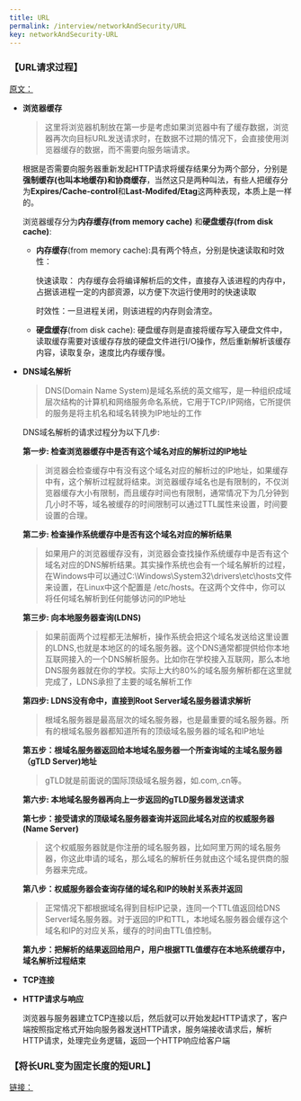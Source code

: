 ```yaml
---
title: URL
permalink: /interview/networkAndSecurity/URL
key: networkAndSecurity-URL
---
```




### 【URL请求过程】

[原文：](https://blog.csdn.net/pjmike233/article/details/82254053)

- **浏览器缓存**

  > 这里将浏览器机制放在第一步是考虑如果浏览器中有了缓存数据，浏览器再次向目标URL发送请求时，在数据不过期的情况下，会直接使用浏览器缓存的数据，而不需要向服务端请求。

  根据是否需要向服务器重新发起HTTP请求将缓存结果分为两个部分，分别是**强制缓存(也叫本地缓存)**和**协商缓存**，当然这只是两种叫法，有些人把缓存分为**Expires/Cache-control**和**Last-Modifed/Etag**这两种表现，本质上是一样的。

  浏览器缓存分为**内存缓存(from memory cache)** 和**硬盘缓存(from disk cache)**:

  - **内存缓存**(from memory cache):具有两个特点，分别是快速读取和时效性：

    快速读取： 内存缓存会将编译解析后的文件，直接存入该进程的内存中，占据该进程一定的内部资源，以方便下次运行使用时的快速读取

    时效性：一旦进程关闭，则该进程的内存则会清空。
  - **硬盘缓存**(from disk cache): 硬盘缓存则是直接将缓存写入硬盘文件中，读取缓存需要对该缓存存放的硬盘文件进行I/O操作，然后重新解析该缓存内容，读取复杂，速度比内存缓存慢。

- **DNS域名解析**

  > DNS(Domain Name System)是域名系统的英文缩写，是一种组织成域层次结构的计算机和网络服务命名系统，它用于TCP/IP网络，它所提供的服务是将主机名和域名转换为IP地址的工作

  DNS域名解析的请求过程分为以下几步:

  **第一步: 检查浏览器缓存中是否有这个域名对应的解析过的IP地址**

  > 浏览器会检查缓存中有没有这个域名对应的解析过的IP地址，如果缓存中有，这个解析过程就将结束。浏览器缓存域名也是有限制的，不仅浏览器缓存大小有限制，而且缓存时间也有限制，通常情况下为几分钟到几小时不等，域名被缓存的时间限制可以通过TTL属性来设置，时间要设置的合理。
  >

  **第二步: 检查操作系统缓存中是否有这个域名对应的解析结果**

  > 如果用户的浏览器缓存没有，浏览器会查找操作系统缓存中是否有这个域名对应的DNS解析结果。其实操作系统也会有一个域名解析的过程，在Windows中可以通过C:\Windows\System32\drivers\etc\hosts文件来设置，在Linux中这个配置是 /etc/hosts。在这两个文件中，你可以将任何域名解析到任何能够访问的IP地址
  >

  **第三步: 向本地服务器查询(LDNS)**

  > 如果前面两个过程都无法解析，操作系统会把这个域名发送给这里设置的LDNS,也就是本地区的的域名服务器。这个DNS通常都提供给你本地互联网接入的一个DNS解析服务。比如你在学校接入互联网，那么本地DNS服务器就在你的学校。实际上大约80%的域名服务解析都在这里就完成了，LDNS承担了主要的域名解析工作
  >

  **第四步: LDNS没有命中，直接到Root Server域名服务器请求解析**

  > 根域名服务器是最高层次的域名服务器，也是最重要的域名服务器。所有的根域名服务器都知道所有的顶级域名服务器的域名和IP地址
  >

  **第五步：根域名服务器返回给本地域名服务器一个所查询域的主域名服务器（gTLD Server)地址**

  > gTLD就是前面说的国际顶级域名服务器，如.com,.cn等。
  >

  **第六步: 本地域名服务器再向上一步返回的gTLD服务器发送请求**

  **第七步：接受请求的顶级域名服务器查询并返回此域名对应的权威服务器(Name Server)**

  > 这个权威服务器就是你注册的域名服务器，比如阿里万网的域名服务器，你这此申请的域名，那么域名的解析任务就由这个域名提供商的服务器来完成。
  >

  **第八步：权威服务器会查询存储的域名和IP的映射关系表并返回**

  > 正常情况下都根据域名得到目标IP记录，连同一个TTL值返回给DNS Server域名服务器。对于返回的IP和TTL，本地域名服务器会缓存这个域名和IP的对应关系，缓存的时间由TTL值控制。
  >

  **第九步：把解析的结果返回给用户，用户根据TTL值缓存在本地系统缓存中，域名解析过程结束**

- **TCP连接**

- **HTTP请求与响应**

  浏览器与服务器建立TCP连接以后，然后就可以开始发起HTTP请求了，客户端按照指定格式开始向服务器发送HTTP请求，服务端接收请求后，解析HTTP请求，处理完业务逻辑，返回一个HTTP响应给客户端



### 【将长URL变为固定长度的短URL】

[链接：](https://blog.csdn.net/xlgen157387/article/details/80026452)

